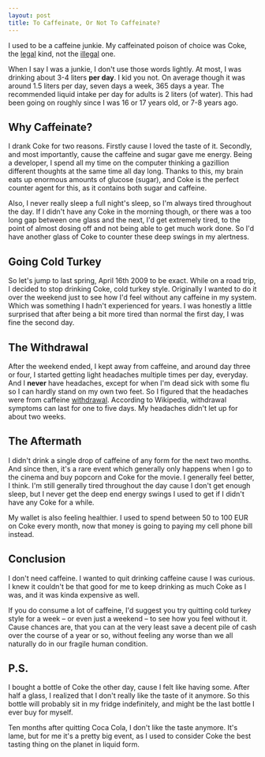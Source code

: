 ```yaml
---
layout: post
title: To Caffeinate, Or Not To Caffeinate?
---
```


I used to be a caffeine junkie. My caffeinated poison of choice was Coke, the <a href="http://files.jimeh.me/.blog/legal-coke-20100213-224302.png" class="fancybox" title="I look more like the ad...or, uhmm, used to.....">legal</a> kind, not the <a href="http://files.jimeh.me/.blog/illegal-coke-20100213-224557.png" class="fancybox">illegal</a> one.

When I say I was a junkie, I don't use those words lightly. At most, I was drinking about 3-4 liters **per day**. I kid you not. On average though it was around 1.5 liters per day, seven days a week, 365 days a year. The recommended liquid intake per day for adults is 2 liters (of water). This had been going on roughly since I was 16 or 17 years old, or 7-8 years ago.

## Why Caffeinate?

I drank Coke for two reasons. Firstly cause I loved the taste of it. Secondly, and most importantly, cause the caffeine and sugar gave me energy. Being a developer, I spend all my time on the computer thinking a gazillion different thoughts at the same time all day long. Thanks to this, my brain eats up enormous amounts of glucose (sugar), and Coke is the perfect counter agent for this, as it contains both sugar and caffeine.

Also, I never really sleep a full night's sleep, so I'm always tired throughout the day. If I didn't have any Coke in the morning though, or there was a too long gap between one glass and the next, I'd get extremely tired, to the point of almost dosing off and not being able to get much work done. So I'd have another glass of Coke to counter these deep swings in my alertness.

## Going Cold Turkey

So let's jump to last spring, April 16th 2009 to be exact. While on a road trip, I decided to stop drinking Coke, cold turkey style. Originally I wanted to do it over the weekend just to see how I'd feel without any caffeine in my system. Which was something I hadn't experienced for years. I was honestly a little surprised that after being a bit more tired than normal the first day, I was fine the second day.

## The Withdrawal

After the weekend ended, I kept away from caffeine, and around day three or four, I started getting light headaches multiple times per day, everyday. And I **never** have headaches, except for when I'm dead sick with some flu so I can hardly stand on my own two feet. So I figured that the headaches were from caffeine [withdrawal][]. According to Wikipedia, withdrawal symptoms can last for one to five days. My headaches didn't let up for about two weeks.

## The Aftermath 

I didn't drink a single drop of caffeine of any form for the next two months. And since then, it's a rare event which generally only happens when I go to the cinema and buy popcorn and Coke for the movie. I generally feel better, I think. I'm still generally tired throughout the day cause I don't get enough sleep, but I never get the deep end energy swings I used to get if I didn't have any Coke for a while.

My wallet is also feeling healthier. I used to spend between 50 to 100 EUR on Coke every month, now that money is going to paying my cell phone bill instead.

## Conclusion

I don't need caffeine. I wanted to quit drinking caffeine cause I was curious. I knew it couldn't be that good for me to keep drinking as much Coke as I was, and it was kinda expensive as well.

If you do consume a lot of caffeine, I'd suggest you try quitting cold turkey style for a week – or even just a weekend – to see how you feel without it. Cause chances are, that you can at the very least save a decent pile of cash over the course of a year or so, without feeling any worse than we all naturally do in our fragile human condition.

## P.S.

I bought a bottle of Coke the other day, cause I felt like having some. After half a glass, I realized that I don't really like the taste of it anymore. So this bottle will probably sit in my fridge indefinitely, and might be the last bottle I ever buy for myself.

Ten months after quitting Coca Cola, I don't like the taste anymore. It's lame, but for me it's a pretty big event, as I used to consider Coke the best tasting thing on the planet in liquid form.



[withdrawal]: http://en.wikipedia.org/wiki/Caffeine#Tolerance_and_withdrawal